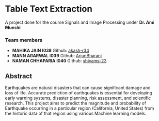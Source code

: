 # Table Text Extraction

A project done for the course Signals and Image Processing under <b>Dr. Ami Munshi</b>
<h3>Team members</h3>
<ul>
<li><b>MAHIKA JAIN I038</b> Github: <a href="https://github.com/akash-r34">akash-r34</a></li>
<li><b>MANN AGARWAL I039</b> Github: <a href="https://github.com/ArjunBharani">ArjunBharani</a></li>
<li><b>NAMAN CHHAPARIA I040</b> Github: <a href="https://github.com/NamanChh">shivams-23</a></li>

</ul>
<h2>Abstract</h2>
Earthquakes are natural disasters that can cause significant damage and loss of life. Accurate prediction of earthquakes is essential for developing early warning systems, disaster planning, risk assessment, and scientific research.
This project aims to predict the magnitude and probability of Earthquake occurring in a particular region (California, United States) from the historic data of that region using various Machine learning models.

